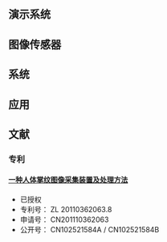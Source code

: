 演示系统
-------



图像传感器
------



系统
------




应用
------------



文献
------------

### 专利

#### [一种人体掌纹图像采集装置及处理方法](/docs/CN102521584B.pdf)

+ 已授权
+ 专利号： ZL 20110362063.8
+ 申请号： CN201110362063
+ 公开号： CN102521584A / CN102521584B